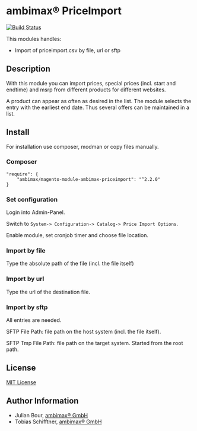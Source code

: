 
# ambimax® PriceImport

[![Build Status](https://travis-ci.org/ambimax/magento-module-ambimax-priceimport.svg?branch=master)](https://travis-ci.org/ambimax/magento-module-ambimax-priceimport)

This modules handles:
 - Import of priceimport.csv by file, url or sftp

## Description

With this module you can import prices, special prices
(incl. start and endtime) and msrp from different products 
for different websites.


A product can appear as often as desired in the list. 
The module selects the entry with the earliest end date. 
Thus several offers can be maintained in a list.

## Install

For installation use composer, modman or copy files manually.

### Composer

```
"require": {
    "ambimax/magento-module-ambimax-priceimport": "^2.2.0"
}
```

### Set configuration

Login into Admin-Panel.

Switch to ```System-> Configuration-> Catalog-> Price Import Options```.

Enable module, set cronjob timer and choose file location.

### Import by file

Type the absolute path of the file (incl. the file itself)

### Import by url

Type the url of the destination file.

### Import by sftp

All entries are needed.

SFTP File Path: file path on the host system (incl. the file itself).

SFTP Tmp File Path: file path on the target system. Started from the root path.



## License

[MIT License](http://choosealicense.com/licenses/mit/)

## Author Information

 - Julian Bour, [ambimax® GmbH](https://www.ambimax.de)
 - Tobias Schifftner, [ambimax® GmbH](https://www.ambimax.de)
